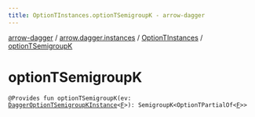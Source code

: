```yaml
---
title: OptionTInstances.optionTSemigroupK - arrow-dagger
---
```


[arrow-dagger](../../index.html) / [arrow.dagger.instances](../index.html) / [OptionTInstances](index.html) / [optionTSemigroupK](./option-t-semigroup-k.html)

# optionTSemigroupK

`@Provides fun optionTSemigroupK(ev: `[`DaggerOptionTSemigroupKInstance`](../-dagger-option-t-semigroup-k-instance/index.html)`<`[`F`](index.html#F)`>): SemigroupK<OptionTPartialOf<`[`F`](index.html#F)`>>`